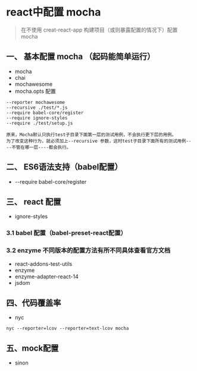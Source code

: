 # react中配置 mocha

> 在不使用 creat-react-app 构建项目（或则暴露配置的情况下）配置mocha

## 一、 基本配置 mocha （起码能简单运行）

- mocha
- chai
- mochawesome
- mocha.opts 配置

```opts
--reporter mochawesome
--recursive ./test/*.js
--require babel-core/register
--require ignore-styles
--require ./test/setup.js
```

```text
原来，Mocha默认只执行test子目录下面第一层的测试用例，不会执行更下层的用例。
为了改变这种行为，就必须加上--recursive 参数，这时test子目录下面所有的测试用例----不管在哪一层----都会执行。
```

## 二、 ES6语法支持（babel配置）

- --require babel-core/register

## 三、 react 配置

- ignore-styles

### 3.1 babel 配置（babel-preset-react配置）

### 3.2 enzyme 不同版本的配置方法有所不同具体查看官方文档

- react-addons-test-utils
- enzyme
- enzyme-adapter-react-14
- jsdom

## 四、代码覆盖率

- nyc

```shell
nyc --reporter=lcov --reporter=text-lcov mocha
```

## 五、mock配置

- sinon
